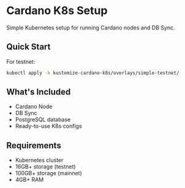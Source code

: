 # Cardano K8s Setup

Simple Kubernetes setup for running Cardano nodes and DB Sync.

## Quick Start

For testnet:
```bash
kubectl apply -k kustomize-cardano-k8s/overlays/simple-testnet/
```

## What's Included

- Cardano Node
- DB Sync
- PostgreSQL database
- Ready-to-use K8s configs

## Requirements

- Kubernetes cluster
- 16GB+ storage (testnet)
- 100GB+ storage (mainnet)
- 4GB+ RAM